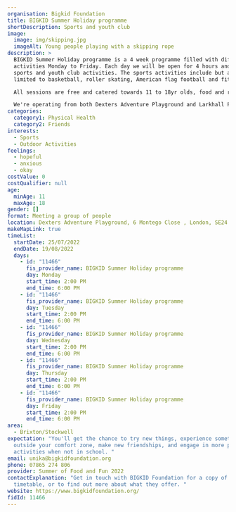 ```yaml
---
organisation: Bigkid Foundation
title: BIGKID Summer Holiday programme
shortDescription: Sports and youth club
image:
  image: img/skipping.jpg
  imageAlt: Young people playing with a skipping rope
description: >
  BIGKID Summer Holiday programme is a 4 week programme filled with different
  activities Monday to Friday. Each day we will be open for 4 hours and run
  sports and youth club activities. The sports activities include but are not
  limited to basketball, roller skating, American flag football and fitness. 

  All sessions are free and catered towards 11 to 18yr olds, food and refreshments will be provided. Some sessions will be held at Larkhall Park, contact us for more details.

  We're operating from both Dexters Adventure Playground and Larkhall Park. Instagram - Bigkidfoundation Twitter - BIGKIDCharity. When attending sports sessions we would recommend wearing appropriate trainers (Larkhall Sessions require plastic studded boots).
categories:
  category1: Physical Health
  category2: Friends
interests:
  - Sports
  - Outdoor Activities
feelings:
  - hopeful
  - anxious
  - okay
costValue: 0
costQualifier: null
age:
  minAge: 11
  maxAge: 18
gender: []
format: Meeting a group of people
location: Dexters Adventure Playground, 6 Montego Close , London, SE24 0LH
makeMapLink: true
timeList:
  startDate: 25/07/2022
  endDate: 19/08/2022
  days:
    - id: "11466"
      fis_provider_name: BIGKID Summer Holiday programme
      day: Monday
      start_time: 2:00 PM
      end_time: 6:00 PM
    - id: "11466"
      fis_provider_name: BIGKID Summer Holiday programme
      day: Tuesday
      start_time: 2:00 PM
      end_time: 6:00 PM
    - id: "11466"
      fis_provider_name: BIGKID Summer Holiday programme
      day: Wednesday
      start_time: 2:00 PM
      end_time: 6:00 PM
    - id: "11466"
      fis_provider_name: BIGKID Summer Holiday programme
      day: Thursday
      start_time: 2:00 PM
      end_time: 6:00 PM
    - id: "11466"
      fis_provider_name: BIGKID Summer Holiday programme
      day: Friday
      start_time: 2:00 PM
      end_time: 6:00 PM
area:
  - Brixton/Stockwell
expectation: "You'll get the chance to try new things, experience something
  outside your comfort zone, make new friendships, and engage in more positive
  activities when not in school. "
email: unika@bigkidfoundation.org
phone: 07865 274 806
provider: Summer of Food and Fun 2022
contactExplanation: "Get in touch with BIGKID Foundation for a copy of the
  timetable, or to find out more about what they offer. "
website: https://www.bigkidfoundation.org/
fidId: 11466
---
```

